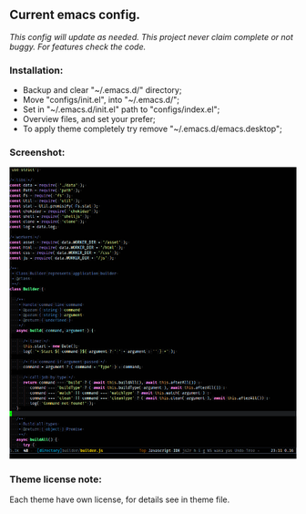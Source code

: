 ## Current emacs config.

*This config will update as needed.*
*This project never claim complete or not buggy.*
*For features check the code.*

### Installation:
* Backup and clear "~/.emacs.d/" directory;
* Move "configs/init.el", into "~/.emacs.d/";
* Set in "~/.emacs.d/init.el" path to "configs/index.el";
* Overview files, and set your prefer;
* To apply theme completely try remove "~/.emacs.d/emacs.desktop";

### Screenshot:
![Image of editor](https://raw.githubusercontent.com/sashlex/emacs-config/master/img/screenshot.png)

### Theme license note:
Each theme have own license, for details see in theme file.
